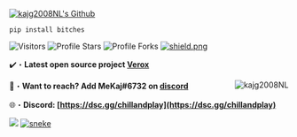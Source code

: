 <a href="https://dsc.gg/chillandplay" target="_blank"> <img src="https://cdn.discordapp.com/attachments/853347983639052318/857962898718720030/Rdimos_Github.png" alt="kajg2008NL's Github"/></a>

```sh-session
pip install bitches
```

<img src="https://komarev.com/ghpvc/?username=kajg2008NL&label=Profile%20Views&color=008042&style=flat&label=Visitors" alt="Visitors"></a>
<img src="https://img.shields.io/badge/dynamic/json?&label=Total%20Stars&color=008042&style=flat&style=for-the-badge&query=%24.stars&url=https://api.github-star-counter.workers.dev/user/kajg2008NL" alt="Profile Stars"></a>
<img src="https://img.shields.io/badge/dynamic/json?&label=Total%20Forks&color=008042&style=flat&style=for-the-badge&query=%24.forks&url=https://api.github-star-counter.workers.dev/user/kajg2008NL" alt="Profile Forks"></a>
<a href="https://dsc.gg/chillandplay" target="_blank"> <img src="https://discordapp.com/api/guilds/726326869649129513/widget.png?style=shield" alt="shield.png"></a>

✔️・**Latest open source project [Verox](https://github.com/kajg2008NL/Verox)**

📩・**Want to reach? Add MeKaj#6732 on [discord](https://dsc.gg/chillandplay)**
</a><img align="right" src="https://github-readme-stats.vercel.app/api/top-langs?username=kajg2008NL&count_private=true&hide=procfile,css&theme=dark&border_color=000000&cache_seconds=1800&layout=compact&langs_count=10&custom_title=Most Used Coding Languages" alt="kajg2008NL" /> </p>
🌐・**Discord: [https://dsc.gg/chillandplay](https://dsc.gg/chillandplay)**

<a href="https://dsc.gg/chillandplay" target="_blank"> <img src="https://discord.c99.nl/widget/theme-1/484237335425187850.png"/></a>
<a href="https://dsc.gg/chillandplay" target="_blank"><img src="https://github.com/kajg2008NL/kajg2008NL/.github/workflows/sneke.yml" alt="sneke"></a>


